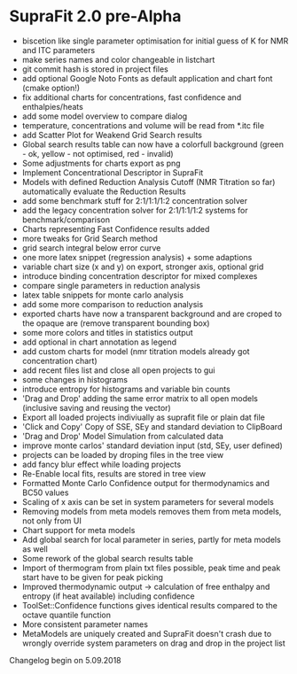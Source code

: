 # SupraFit 2.0 pre-Alpha

- biscetion like single parameter optimisation for initial guess of K for NMR and ITC parameters
- make series names and color changeable in listchart
- git commit hash is stored in project files
- add optional Google Noto Fonts as default application and chart font (cmake option!)
- fix additional charts for concentrations, fast confidence and enthalpies/heats
- add some model overview to compare dialog
- temperature, concentrations and volume will be read from \*.itc file
- add Scatter Plot for Weakend Grid Search results
- Global search results table can now have a colorfull background (green - ok, yellow - not optimised, red - invalid)
- Some adjustments for charts export as png
- Implement Concentrational Descriptor in SupraFit
- Models with defined Reduction Analysis Cutoff (NMR Titration so far) automatically evaluate the Reduction Results
- add some benchmark stuff for 2:1/1:1/1:2 concentration solver
- add the legacy concentration solver for 2:1/1:1/1:2 systems for benchmark/comparison
- Charts representing Fast Confidence results added
- more tweaks for Grid Search method
- grid search integral below error curve
- one more latex snippet (regression analysis) + some adaptions
- variable chart size (x and y) on export, stronger axis, optional grid
- introduce binding concentration descriptor for mixed complexes
- compare single parameters in reduction analysis
- latex table snippets for monte carlo analysis
- add some more comparison to reduction analysis
- exported charts have now a transparent background and are croped to the opaque are (remove transparent bounding box)
- some more colors and titles in statistics output
- add optional in chart annotation as legend
- add custom charts for model (nmr titration models already got concentration chart)
- add recent files list and close all open projects to gui
- some changes in histograms
- introduce entropy for histograms and variable bin counts
- 'Drag and Drop' adding the same error matrix to all open models (inclusive saving and reusing the vector)
- Export all loaded projects indiviually as suprafit file or plain dat file
- 'Click and Copy' Copy of SSE, SEy and standard deviation to ClipBoard
- 'Drag and Drop' Model Simulation from calculated data
- improve monte carlos' standard deviation input (std, SEy, user defined)
- projects can be loaded by droping files in the tree view
- add fancy blur effect while loading projects
- Re-Enable local fits, results are stored in tree view
- Formatted Monte Carlo Confidence output for thermodynamics and BC50 values
- Scaling of x axis can be set in system parameters for several models
- Removing models from meta models removes them from meta models, not only from UI
- Chart support for meta models
- Add global search for local parameter in series, partly for meta models as well
- Some rework of the global search results table
- Import of thermogram from plain txt files possible, peak time and peak start have to be given for peak picking
- Improved thermodynamic output -> calculation of free enthalpy and entropy (if heat available) including confidence
- ToolSet::Confidence functions gives identical results compared to the octave quantile function
- More consistent parameter names 
- MetaModels are uniquely created and SupraFit doesn't crash due to wrongly
override system parameters on drag and drop in the project list

Changelog begin on 5.09.2018
